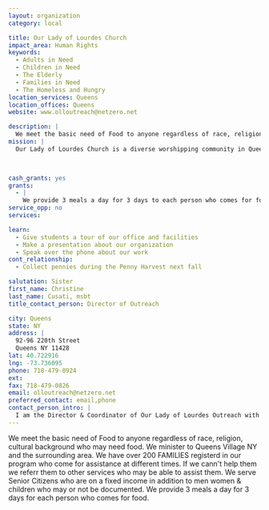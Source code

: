 ```yaml
---
layout: organization
category: local

title: Our Lady of Lourdes Church
impact_area: Human Rights
keywords: 
  - Adults in Need
  - Children in Need
  - The Elderly
  - Families in Need
  - The Homeless and Hungry
location_services: Queens
location_offices: Queens
website: www.olloutreach@netzero.net

description: |
  We meet the basic need of Food to anyone regardless of race, religion, cultural background who may need food.  We minister to Queens Village NY and the surrounding area. We have over 200 FAMILIES registerd in our program who come for assistance at different times.  If we cann't help them we referr them to other services who may be able to assist them. We serve Senior Citizens who are on a fixed income in addition to men women & children who may or not be documented. We provide 3 meals a day for 3 days for each person who comes for food.
mission: |
  Our Lady of Lourdes Church is a diverse worshipping community in Queens Village. We are beacons of kindness and hope radiating the light of Christ's love in all directions. Committed to sharing the good news of God's love to all, we welcome you with the open arms of Christ and encourage you to come and grow with us spiritually through the Word of God.

  

cash_grants: yes
grants: 
  - |
    We provide 3 meals a day for 3 days to each person who comes for food to our food pantry which would be 3meals=$30 for 3meals per day so it would cost $600 and this grant would buy 20 meals.
service_opp: no
services: 

learn: 
  - Give students a tour of our office and facilities
  - Make a presentation about our organization
  - Speak over the phone about our work
cont_relationship: 
  - Collect pennies during the Penny Harvest next fall

salutation: Sister
first_name: Christine
last_name: Cusati, msbt
title_contact_person: Director of Outreach

city: Queens
state: NY
address: |
  92-96 220th Street  
  Queens NY 11428
lat: 40.722916
lng: -73.736095
phone: 718-479-0924
ext: 
fax: 718-479-0826
email: olloutreach@netzero.net
preferred_contact: email,phone
contact_person_intro: |
  I am the Director & Coordinator of Our Lady of Lourdes Outreach with the Largest part of my Ministry being our Food Pantry.  We serve people 4 Wednesdays of the month from 1pm to 4pm.  We try to have a friendly atmosphere and accept anyone who may come for help.  I have been ministering here for six years and before this I ministerd at an near by parish doing similar minstry.  We have approx. 35 volunteers in our program and about 7 or 8 serve people each week. Last year  we served 5200 people at the Food Pantry.  
---
```

We meet the basic need of Food to anyone regardless of race, religion, cultural background who may need food.  We minister to Queens Village NY and the surrounding area. We have over 200 FAMILIES registerd in our program who come for assistance at different times.  If we cann't help them we referr them to other services who may be able to assist them. We serve Senior Citizens who are on a fixed income in addition to men women & children who may or not be documented. We provide 3 meals a day for 3 days for each person who comes for food.